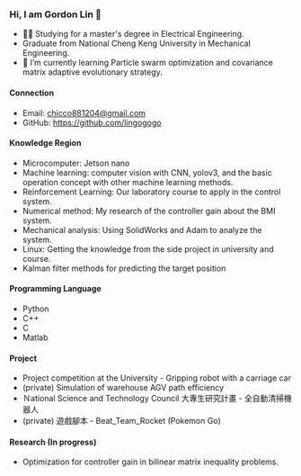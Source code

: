 ### Hi, I am Gordon Lin 👋
- 👨‍🎓 Studying for a master's degree in Electrical Engineering.
- Graduate from National Cheng Keng University in Mechanical Engineering.
- 🌱 I’m currently learning Particle swarm optimization and covariance matrix adaptive evolutionary strategy.


#### Connection

- Email: chicco881204@gmail.com
- GitHub: https://github.com/lingogogo

#### Knowledge Region

- Microcomputer: Jetson nano
- Machine learning: computer vision with CNN, yolov3, and the basic operation concept with other machine learning methods.
- Reinforcement Learning: Our laboratory course to apply in the control system.
- Numerical method: My research of the controller gain about the BMI system.
- Mechanical analysis: Using SolidWorks and Adam to analyze the system.
- Linux: Getting the knowledge from the side project in university and course.
- Kalman filter methods for predicting the target position

#### Programming Language

- Python
- C++
- C
- Matlab

#### Project

- Project competition at the University - Gripping robot with a carriage car
- (private) Simulation of warehouse AGV path efficiency
- Ｎational Science and Technology Council 大專生研究計畫 - 全自動清掃機器人
- (private) 遊戲腳本 - Beat_Team_Rocket (Pokemon Go)

#### Research (In progress)

- Optimization for controller gain in bilinear matrix inequality problems.




